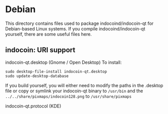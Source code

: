 
Debian
====================
This directory contains files used to package indocoind/indocoin-qt
for Debian-based Linux systems. If you compile indocoind/indocoin-qt yourself, there are some useful files here.

## indocoin: URI support ##


indocoin-qt.desktop  (Gnome / Open Desktop)
To install:

	sudo desktop-file-install indocoin-qt.desktop
	sudo update-desktop-database

If you build yourself, you will either need to modify the paths in
the .desktop file or copy or symlink your indocoin-qt binary to `/usr/bin`
and the `../../share/pixmaps/indocoin128.png` to `/usr/share/pixmaps`

indocoin-qt.protocol (KDE)

